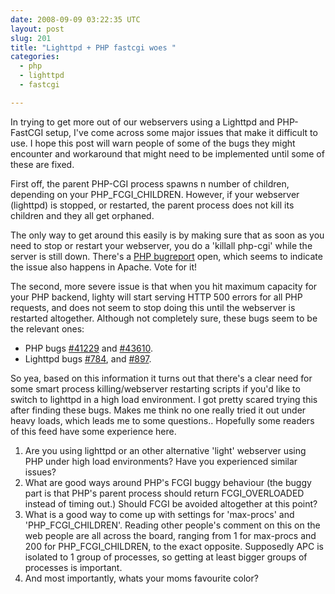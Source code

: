 ```yaml
---
date: 2008-09-09 03:22:35 UTC
layout: post
slug: 201
title: "Lighttpd + PHP fastcgi woes "
categories:
  - php
  - lighttpd
  - fastcgi

---
```

<p>In trying to get more out of our webservers using a Lighttpd and PHP-FastCGI setup, I've come across some major issues that make it difficult to use. I hope this post will warn people of some of the bugs they might encounter and workaround that might need to be implemented until some of these are fixed.</p>

<p>First off, the parent PHP-CGI process spawns n number of children, depending on your PHP_FCGI_CHILDREN. However, if your webserver (lighttpd) is stopped, or restarted, the parent process does not kill its children and they all get orphaned.</p>

<p>The only way to get around this easily is by making sure that as soon as you need to stop or restart your webserver, you do a 'killall php-cgi' while the server is still down. There's a <a href="http://bugs.php.net/bug.php?id=40286">PHP bugreport</a> open, which seems to indicate the issue also happens in Apache. Vote for it!</p>

<p>The second, more severe issue is that when you hit maximum capacity for your PHP backend, lighty will start serving HTTP 500 errors for all PHP requests, and does not seem to stop doing this until the webserver is restarted altogether. Although not completely sure, these bugs seem to be the relevant ones:</p>

<ul>
  <li>PHP bugs <a href="http://bugs.php.net/bug.php?id=41229">#41229</a> and <a href="http://bugs.php.net/bug.php?id=43610">#43610</a>.</li>
  <li>Lighttpd bugs <a href="http://trac.lighttpd.net/trac/ticket/784">#784</a>, and <a href="http://trac.lighttpd.net/trac/ticket/897">#897</a>.</li>
</ul>

<p>So yea, based on this information it turns out that there's a clear need for some smart process killing/webserver restarting scripts if you'd like to switch to lighttpd in a high load environment. I got pretty scared trying this after finding these bugs. Makes me think no one really tried it out under heavy loads, which leads me to some questions.. Hopefully some readers of this feed have some experience here.</p>

<ol>
  <li>Are you using lighttpd or an other alternative 'light' webserver using PHP under high load environments? Have you experienced similar issues?</li>
  <li>What are good ways around PHP's FCGI buggy behaviour (the buggy part is that PHP's parent process should return FCGI_OVERLOADED instead of timing out.) Should FCGI be avoided altogether at this point?</li>
  <li>What is a good way to come up with settings for 'max-procs' and 'PHP_FCGI_CHILDREN'. Reading other people's comment on this on the web people are all across the board, ranging from 1 for max-procs and 200 for PHP_FCGI_CHILDREN, to the exact opposite. Supposedly APC is isolated to 1 group of processes, so getting at least bigger groups of processes is important.</li>
  <li>And most importantly, whats your moms favourite color?</li>
</ol> 